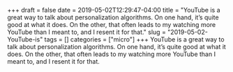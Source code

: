 +++draft = falsedate = 2019-05-02T12:29:47-04:00title = "YouTube is a great way to talk about personalization algorithms. On one hand, it’s quite good at what it does. On the other, that often leads to my watching more YouTube than I meant to, and I resent it for that."slug = "2019-05-02-YouTube-is"tags = []categories = ["micro"]+++YouTube is a great way to talk about personalization algorithms. On one hand, it’s quite good at what it does. On the other, that often leads to my watching more YouTube than I meant to, and I resent it for that.